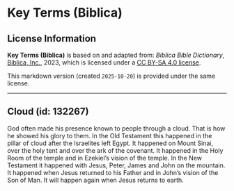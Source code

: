 # Key Terms (Biblica)

## License Information

**Key Terms (Biblica)** is based on and adapted from: _Biblica Bible Dictionary_, [Biblica, Inc.](https://www.biblica.com/), 2023, which is licensed under a [CC BY-SA 4.0 license](https://creativecommons.org/licenses/by-sa/4.0/legalcode.en).

This markdown version (created `2025-10-20`) is provided under the same license.



--------------------------------

## Cloud (id: 132267)

God often made his presence known to people through a cloud. That is how he showed his glory to them. In the Old Testament this happened in the pillar of cloud after the Israelites left Egypt. It happened on Mount Sinai, over the holy tent and over the ark of the covenant. It happened in the Holy Room of the temple and in Ezekiel’s vision of the temple. In the New Testament it happened with Jesus, Peter, James and John on the mountain. It happened when Jesus returned to his Father and in John’s vision of the Son of Man. It will happen again when Jesus returns to earth.


